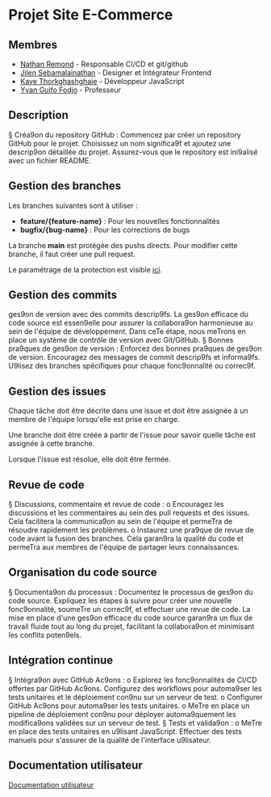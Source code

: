 # Projet Site E-Commerce

## Membres

- [Nathan Remond](https://github.com/nathanremond) - Responsable CI/CD et git/github
- [Jilen Sebamalainathan](https://github.com/Jilen5) - Designer et Intégrateur Frontend
- [Kave Thorkghashghaie](https://github.com/Kave2005) - Développeur JavaScript
- [Yvan Guifo Fodjo](https://github.com/YvanGuifo) - Professeur

## Description

§ Créa9on du repository GitHub : Commencez par créer un repository GitHub pour le projet. Choisissez
un nom significa9f et ajoutez une descrip9on détaillée du projet. Assurez-vous que le repository est
ini9alisé avec un fichier README.

## Gestion des branches

Les branches suivantes sont à utiliser :

- **feature/{feature-name}** : Pour les nouvelles fonctionnalités
- **bugfix/{bug-name}** : Pour les corrections de bugs

La branche **main** est protégée des pushs directs. Pour modifier cette branche, il faut créer une pull request.

Le paramétrage de la protection est visible [ici](https://github.com/nathanremond/ProjetSiteE-Commerce/settings/branch_protection_rules/46560820).

## Gestion des commits

ges9on de version avec des commits descrip9fs.
La ges9on efficace du code source est essen9elle pour assurer la collabora9on harmonieuse au sein de l'équipe
de développement. Dans ceTe étape, nous meTrons en place un système de contrôle de version avec
Git/GitHub.
§ Bonnes pra9ques de ges9on de version : Enforcez des bonnes pra9ques de ges9on de version.
Encouragez des messages de commit descrip9fs et informa9fs. U9lisez des branches spécifiques pour
chaque fonc9onnalité ou correc9f.

## Gestion des issues

Chaque tâche doit être décrite dans une issue et doit être assignée à un membre de l'équipe lorsqu'elle est prise en charge.

Une branche doit être créée à partir de l'issue pour savoir quelle tâche est assignée à cette branche.

Lorsque l'issue est résolue, elle doit être fermée.

## Revue de code

§ Discussions, commentaire et revue de code :
o Encouragez les discussions et les commentaires au sein des pull requests et des issues. Cela
facilitera la communica9on au sein de l'équipe et permeTra de résoudre rapidement les
problèmes.
o Instaurez une pra9que de revue de code avant la fusion des branches. Cela garan9ra la qualité
du code et permeTra aux membres de l'équipe de partager leurs connaissances.

## Organisation du code source
§ Documenta9on du processus : Documentez le processus de ges9on du code source. Expliquez les
étapes à suivre pour créer une nouvelle fonc9onnalité, soumeTre un correc9f, et effectuer une revue de
code. La mise en place d'une ges9on efficace du code source garan9ra un flux de travail fluide tout au
long du projet, facilitant la collabora9on et minimisant les conflits poten9els.

## Intégration continue
§ Intégra9on avec GitHub Ac9ons :
o Explorez les fonc9onnalités de CI/CD offertes par GitHub Ac9ons. Configurez des workflows
pour automa9ser les tests unitaires et le déploiement con9nu sur un serveur de test.
o Configurer GitHub Ac9ons pour automa9ser les tests unitaires.
o MeTre en place un pipeline de déploiement con9nu pour déployer automa9quement les
modifica9ons validées sur un serveur de test.
§ Tests et valida9on :
o MeTre en place des tests unitaires en u9lisant JavaScript. Effectuer des tests manuels pour
s'assurer de la qualité de l'interface u9lisateur.

## Documentation utilisateur

[Documentation utilisateur](/docs/home.md)